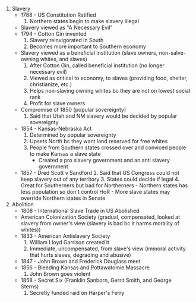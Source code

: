 1. Slavery
	- 1788 - US Constitution Ratified
		1. Northern states begin to make slavery illegal
	- Slavery viewed as "A Necessary Evil"
	- 1794 - Cotton Gin invented
		1. Slavery reinvigorated in South
		2. Becomes more important to Southern economy 
	- Slavery viewed as a beneficial institution (slave owners, non-salve-owning whites, and slaves)
		1. After Cotton Gin, called beneficial institution (no longer necessary evil)
		2. Viewed as critical to economy, to slaves (providing food, shelter, christianize, etc.) 
		3. Helps non-slaving owning whites bc they are not on lowest social rank
		4. Profit for slave owners
	- Compromise of 1850 (popular sovereignty)
		1. Said that Utah and NM slavery would be decided by popular sovereignty 
	- 1854 - Kansas-Nebraska Act
		1. Determined by popular sovereignty
		2. Upsets North bc they want land reserved for free whites
		3. People from Southern states crossed over and conviced people to make Kansas a slave state
			- Created a pro slavery government and an anti slavery government
	- 1857 - Dred Scott v Sandford
		2. Said that US Congress could not keep slavery out of any territory
		3. States could decide if legal
		4. Great for Southerners but bad for Northerners 
			- Northern states has less population so don't control HoR
			- More slave states may override Northern states in Senate
2. Abolition
	- 1808 - International Slave Trade in US Abolished 
	- American Colonization Society (gradual, compensated, looked at slavery from owner's view (slavery is bad bc it harms morality of whites))
	- 1833 - American Antislavery Society
		1. William Lloyd Garrison created it
		2. Immediate, uncompensated, from slave's view (immoral activity that hurts slaves, degrading and abusive)
	- 1847 - John Brown and Frederick Douglass meet
	- 1856 - Bleeding Kansas and Pottawatomie Massacre
		1. John Brown goes violent
	- 1858 - Secret Six (Franklin Sanborn, Gerrit Smith, and George Sterns)
		1. Secretly funded raid on Harper's Ferry